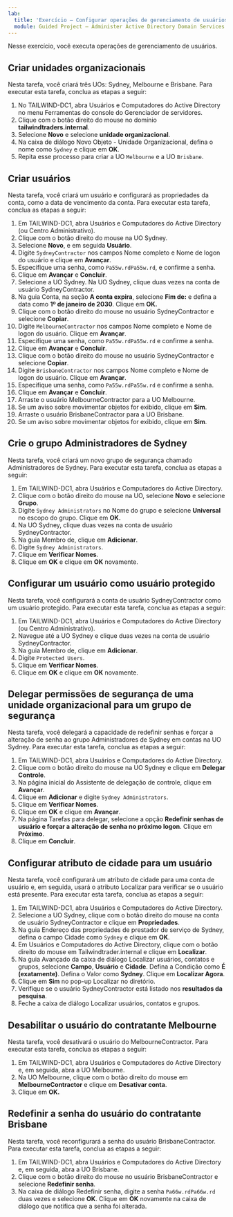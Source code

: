 ```yaml
---
lab:
  title: 'Exercício – Configurar operações de gerenciamento de usuários '
  module: Guided Project – Administer Active Directory Domain Services
---
```

Nesse exercício, você executa operações de gerenciamento de usuários.

## Criar unidades organizacionais

Nesta tarefa, você criará três UOs: Sydney, Melbourne e Brisbane. Para executar esta tarefa, conclua as etapas a seguir:

1.  No TAILWIND-DC1, abra Usuários e Computadores do Active Directory no menu Ferramentas do console do Gerenciador de servidores.
2.  Clique com o botão direito do mouse no domínio **tailwindtraders.internal**.
3.  Selecione **Novo** e selecione **unidade organizacional**.
4.  Na caixa de diálogo Novo Objeto - Unidade Organizacional, defina o nome como `Sydney` e clique em **OK**.
5.  Repita esse processo para criar a UO `Melbourne` e a UO `Brisbane`.

## Criar usuários

Nesta tarefa, você criará um usuário e configurará as propriedades da conta, como a data de vencimento da conta. Para executar esta tarefa, conclua as etapas a seguir:

1.  Em TAILWIND-DC1, abra Usuários e Computadores do Active Directory (ou Centro Administrativo).
2.  Clique com o botão direito do mouse na UO Sydney.
3.  Selecione **Novo**, e em seguida **Usuário**.
4.  Digite `SydneyContractor` nos campos Nome completo e Nome de logon do usuário e clique em **Avançar**.
5.  Especifique uma senha, como `Pa55w.rdPa55w.rd`, e confirme a senha.
6.  Clique em **Avançar** e **Concluir**.
7.  Selecione a UO Sydney. Na UO Sydney, clique duas vezes na conta de usuário SydneyContractor.
8.  Na guia Conta, na seção **A conta expira**, selecione **Fim de:** e defina a data como **1º de janeiro de 2030**. Clique em **OK.**
9.  Clique com o botão direito do mouse no usuário SydneyContractor e selecione **Copiar**.
10. Digite `MelbourneContractor` nos campos Nome completo e Nome de logon do usuário. Clique em **Avançar**.
11. Especifique uma senha, como `Pa55w.rdPa55w.rd` e confirme a senha.
12. Clique em **Avançar** e **Concluir**.
13. Clique com o botão direito do mouse no usuário SydneyContractor e selecione **Copiar**.
14. Digite `BrisbaneContractor` nos campos Nome completo e Nome de logon do usuário. Clique em **Avançar**.
15. Especifique uma senha, como `Pa55w.rdPa55w.rd` e confirme a senha.
16. Clique em **Avançar** e **Concluir**.
17. Arraste o usuário MelbourneContractor para a UO Melbourne.
18. Se um aviso sobre movimentar objetos for exibido, clique em **Sim**.
19. Arraste o usuário BrisbaneContractor para a UO Brisbane.
20. Se um aviso sobre movimentar objetos for exibido, clique em **Sim**.


## Crie o grupo Administradores de Sydney

Nesta tarefa, você criará um novo grupo de segurança chamado Administradores de Sydney. Para executar esta tarefa, conclua as etapas a seguir:

1.  Em TAILWIND-DC1, abra Usuários e Computadores do Active Directory.
2.  Clique com o botão direito do mouse na UO, selecione **Novo** e selecione **Grupo**.
3.  Digite `Sydney Administrators` no Nome do grupo e selecione **Universal** no escopo do grupo. Clique em **OK.**
4.  Na UO Sydney, clique duas vezes na conta de usuário SydneyContractor.
5.  Na guia Membro de, clique em **Adicionar**.
6.  Digite `Sydney Administrators`.
7.  Clique em **Verificar Nomes**.
8.  Clique em **OK** e clique em **OK** novamente.

## Configurar um usuário como usuário protegido

Nesta tarefa, você configurará a conta de usuário SydneyContractor como um usuário protegido. Para executar esta tarefa, conclua as etapas a seguir:

1.  Em TAILWIND-DC1, abra Usuários e Computadores do Active Directory (ou Centro Administrativo).
2.  Navegue até a UO Sydney e clique duas vezes na conta de usuário SydneyContractor.
3.  Na guia Membro de, clique em **Adicionar**.
4.  Digite `Protected Users`.
5.  Clique em **Verificar Nomes**.
6.  Clique em **OK** e clique em **OK** novamente.

## Delegar permissões de segurança de uma unidade organizacional para um grupo de segurança

Nesta tarefa, você delegará a capacidade de redefinir senhas e forçar a alteração de senha ao grupo Administradores de Sydney em contas na UO Sydney. Para executar esta tarefa, conclua as etapas a seguir:

1.  Em TAILWIND-DC1, abra Usuários e Computadores do Active Directory.
2.  Clique com o botão direito do mouse na UO Sydney e clique em **Delegar Controle**.
3.  Na página inicial do Assistente de delegação de controle, clique em **Avançar**.
4.  Clique em **Adicionar** e digite `Sydney Administrators`.
5.  Clique em **Verificar Nomes**.
6.  Clique em **OK** e clique em **Avançar**.
7.  Na página Tarefas para delegar, selecione a opção **Redefinir senhas de usuário e forçar a alteração de senha no próximo logon**. Clique em **Próximo**.
8.  Clique em **Concluir**.

## Configurar atributo de cidade para um usuário

Nesta tarefa, você configurará um atributo de cidade para uma conta de usuário e, em seguida, usará o atributo Localizar para verificar se o usuário está presente. Para executar esta tarefa, conclua as etapas a seguir:

1.  Em TAILWIND-DC1, abra Usuários e Computadores do Active Directory.
2.  Selecione a UO Sydney, clique com o botão direito do mouse na conta de usuário SydneyContractor e clique em **Propriedades**.
3.  Na guia Endereço das propriedades de prestador de serviço de Sydney, defina o campo Cidade como `Sydney` e clique em **OK**.
4.  Em Usuários e Computadores do Active Directory, clique com o botão direito do mouse em Tailwindtrader.internal e clique em **Localizar**.
5.  Na guia Avançado da caixa de diálogo Localizar usuários, contatos e grupos, selecione **Campo**, **Usuário** e **Cidade**. Defina a Condição como **É (exatamente)**. Defina o Valor como **Sydney**. Clique em **Localizar Agora**.
6.  Clique em **Sim** no pop-up Localizar no diretório.
7.  Verifique se o usuário SydneyContractor está listado nos **resultados da pesquisa**.
8.  Feche a caixa de diálogo Localizar usuários, contatos e grupos.

## Desabilitar o usuário do contratante Melbourne

Nesta tarefa, você desativará o usuário do MelbourneContractor. Para executar esta tarefa, conclua as etapas a seguir:

1.  Em TAILWIND-DC1, abra Usuários e Computadores do Active Directory e, em seguida, abra a UO Melbourne.
2.  Na UO Melbourne, clique com o botão direito do mouse em **MelbourneContractor** e clique em **Desativar conta**.
3.  Clique em **OK.**

## Redefinir a senha do usuário do contratante Brisbane

Nesta tarefa, você reconfigurará a senha do usuário BrisbaneContractor. Para executar esta tarefa, conclua as etapas a seguir:

1.  Em TAILWIND-DC1, abra Usuários e Computadores do Active Directory e, em seguida, abra a UO Brisbane.
2.  Clique com o botão direito do mouse no usuário BrisbaneContractor e selecione **Redefinir senha**.
3.  Na caixa de diálogo Redefinir senha, digite a senha `Pa66w.rdPa66w.rd` duas vezes e selecione **OK**. Clique em **OK** novamente na caixa de diálogo que notifica que a senha foi alterada.
